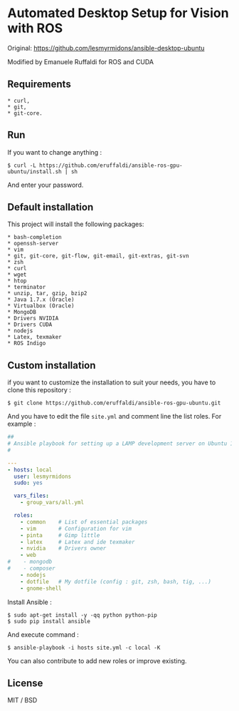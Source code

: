 Automated Desktop Setup for Vision with ROS
===========================================
Original: https://github.com/lesmyrmidons/ansible-desktop-ubuntu

Modified by Emanuele Ruffaldi for ROS and CUDA

Requirements
-----------

    * curl,
    * git,
    * git-core.

Run
---

If you want to change anything :

```shell
$ curl -L https://github.com/eruffaldi/ansible-ros-gpu-ubuntu/install.sh | sh
```

And enter your password.

Default installation
--------------------

This project will install the following packages:

    * bash-completion
    * openssh-server
    * vim
    * git, git-core, git-flow, git-email, git-extras, git-svn
    * zsh
    * curl
    * wget
    * htop
    * terminator
    * unzip, tar, gzip, bzip2
    * Java 1.7.x (Oracle)
    * Virtualbox (Oracle)
    * MongoDB
    * Drivers NVIDIA
    * Drivers CUDA
    * nodejs
    * Latex, texmaker
    * ROS Indigo

Custom installation
-------------------

if you want to customize the installation to suit your needs, you have to clone this repository :

    $ git clone https://github.com/eruffaldi/ansible-ros-gpu-ubuntu.git

And you have to edit the file `site.yml` and comment line the list roles. For example :

```yml
##
# Ansible playbook for setting up a LAMP development server on Ubuntu 14.04.
#

---
- hosts: local
  user: lesmyrmidons
  sudo: yes

  vars_files:
    - group_vars/all.yml

  roles:
    - common    # List of essential packages
    - vim       # Configuration for vim
    - pinta     # Gimp little
    - latex     # Latex and ide texmaker
    - nvidia    # Drivers owner
    - web
#    - mongodb
#    - composer
    - nodejs
    - dotfile   # My dotfile (config : git, zsh, bash, tig, ...)
    - gnome-shell
```

Install Ansible :

    $ sudo apt-get install -y -qq python python-pip
    $ sudo pip install ansible

And execute command :

    $ ansible-playbook -i hosts site.yml -c local -K

You can also contribute to add new roles or improve existing.

License
-------

MIT / BSD